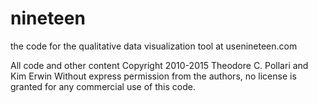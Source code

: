 # nineteen
the code for the qualitative data visualization tool at usenineteen.com

All code and other content Copyright 2010-2015 Theodore C. Pollari and Kim Erwin
Without express permission from the authors, no license is granted for any commercial 
use of this code.
